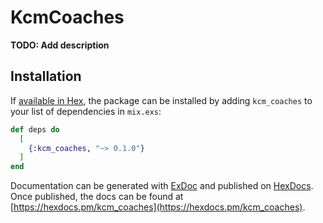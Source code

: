 # KcmCoaches

**TODO: Add description**

## Installation

If [available in Hex](https://hex.pm/docs/publish), the package can be installed
by adding `kcm_coaches` to your list of dependencies in `mix.exs`:

```elixir
def deps do
  [
    {:kcm_coaches, "~> 0.1.0"}
  ]
end
```

Documentation can be generated with [ExDoc](https://github.com/elixir-lang/ex_doc)
and published on [HexDocs](https://hexdocs.pm). Once published, the docs can
be found at [https://hexdocs.pm/kcm_coaches](https://hexdocs.pm/kcm_coaches).

